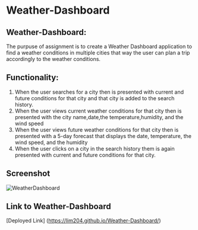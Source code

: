 # Weather-Dashboard

## Weather-Dashboard:
The purpuse of assignment is to create a Weather Dashboard application to find a weather conditions in multiple cities that way the user can plan a trip accordingly to the weather conditions.

## Functionality:
1) When the user searches for a city then is presented with current and future conditions for that city and that city is added to the search history.
2) When the user views current weather conditions for that city then is presented with the city name,date,the temperature,humidity, and the wind speed
3) When the user views future weather conditions for that city then is presented with a 5-day forecast that displays the date, temperature, the wind speed, and the humidity
4) When the user clicks on a city in the search history
them is again presented with current and future conditions for that city.

## Screenshot
![WeatherDashboard](https://user-images.githubusercontent.com/125234173/230749384-63527f1e-3ebc-4219-a32b-c45bdd4d162b.png)

## Link to Weather-Dashboard
[Deployed Link] (https://lim204.github.io/Weather-Dashboard/)


